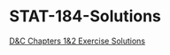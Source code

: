 # STAT-184-Solutions


[D&C Chapters 1&2 Exercise Solutions](https://emilystrong.github.io/STAT-184-Solutions/DC_Exercises_Chapters_1_-_2-Solutions.html)
